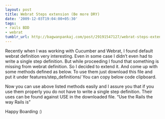 ```yaml
---
layout: post
title: Webrat Steps extension (Be more DRY)
date: '2009-12-03T19:04:00+05:30'
tags:
- rails BDD
- webrat
tumblr_url: http://bagwanpankaj.com/post/29191547127/webrat-steps-extension-be-more-dry
---
```


Recently when I was working with Cucumber and Webrat, I found default webrat definition very interesting. Even in some case I didn’t even had to write a single step definition. But while proceeding I found that something is missing from webrat definition. So I decided to extend it. And come up with some methods defined as below. To use them just download this file and put it under features/step_definitions/ You can copy below code clipboard.

<script src="https://gist.github.com/bagwanpankaj/630815.js"></script>

Now you can use above listed methods easily and I assure you that if you use them properly you do not have to write a single step definition. Their uses can be found against USE in the downloaded file. “Use the Rails the way Rails is” 

Happy Boarding :)

